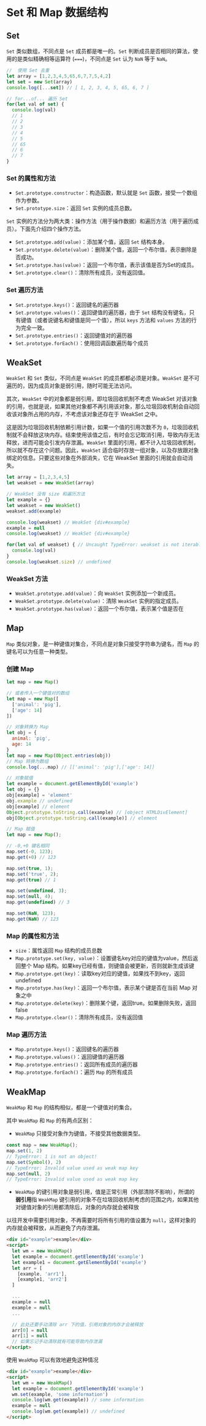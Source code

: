 <!--
 * @Description: 
 * @Version: 2.0
 * @Autor: zhaojunyun-jk
 * @Date: 2020-07-21 11:06:52
 * @LastEditors: zhaojunyun-jk
 * @LastEditTime: 2020-07-22 15:19:46
--> 
# Set 和 Map 数据结构

## Set
`Set` 类似数组，不同点是 `Set` 成员都是唯一的。`Set` 判断成员是否相同的算法，使用的是类似精确相等运算符 (`===`)，不同点是 `Set` 认为 `NaN` 等于 `NaN`。

```js
//  使用 Set 去重
let array = [1,2,3,4,5,65,6,7,7,5,4,2]
let set = new Set(array)
console.log([...set]) // [ 1, 2, 3, 4, 5, 65, 6, 7 ]

// for...of... 遍历 Set
for(let val of set) {
  console.log(val)
  // 1 
  // 2 
  // 3 
  // 4 
  // 5 
  // 65
  // 6
  // 7
}
```

### Set 的属性和方法

- `Set.prototype.constructor`：构造函数，默认就是 `Set` 函数，接受一个数组作为参数。
- `Set.prototype.size`：返回 `Set` 实例的成员总数。

`Set` 实例的方法分为两大类：操作方法（用于操作数据）和遍历方法（用于遍历成员）。下面先介绍四个操作方法。
- `Set.prototype.add(value)`：添加某个值，返回 `Set` 结构本身。
- `Set.prototype.delete(value)`：删除某个值，返回一个布尔值，表示删除是否成功。
- `Set.prototype.has(value)`：返回一个布尔值，表示该值是否为Set的成员。
- `Set.prototype.clear()`：清除所有成员，没有返回值。

### Set 遍历方法
- `Set.prototype.keys()`：返回键名的遍历器
- `Set.prototype.values()`：返回键值的遍历器，由于 `Set` 结构没有键名，只有键值（或者说键名和键值是同一个值），所以 `keys` 方法和 `values` 方法的行为完全一致。
- `Set.prototype.entries()`：返回键值对的遍历器
- `Set.prototype.forEach()`：使用回调函数遍历每个成员

## WeakSet
`WeakSet` 和 `Set` 类似，不同点是 `WeakSet` 的成员都都必须是对象。`WeakSet` 是不可遍历的，因为成员对象是弱引用，随时可能无法访问。

其次，`WeakSet` 中的对象都是弱引用，即垃圾回收机制不考虑 WeakSet 对该对象的引用，也就是说，如果其他对象都不再引用该对象，那么垃圾回收机制会自动回收该对象所占用的内存，不考虑该对象还存在于 WeakSet 之中。

这是因为垃圾回收机制依赖引用计数，如果一个值的引用次数不为 `0`，垃圾回收机制就不会释放这块内存。结束使用该值之后，有时会忘记取消引用，导致内存无法释放，进而可能会引发内存泄漏。`WeakSet` 里面的引用，都不计入垃圾回收机制，所以就不存在这个问题。因此，`WeakSet` 适合临时存放一组对象，以及存放跟对象绑定的信息。只要这些对象在外部消失，它在 WeakSet 里面的引用就会自动消失。

```js
let array = [1,2,3,4,5]
let weakset = new WeakSet(array)

// WeakSet 没有 size 和遍历方法
let example = {}
let weakset = new WeakSet()
weakset.add(example)

console.log(weakset) // WeakSet {div#example}
example = null
console.log(weakset) // WeakSet {div#example}

for(let val of weakset) { // Uncaught TypeError: weakset is not iterable
  console.log(val)
}
console.log(weakset.size) // undefined
```

### WeakSet 方法
- `WeakSet.prototype.add(value)`：向 `WeakSet` 实例添加一个新成员。
- `WeakSet.prototype.delete(value)`：清除 `WeakSet` 实例的指定成员。
- `WeakSet.prototype.has(value)`：返回一个布尔值，表示某个值是否在

## Map

`Map` 类似对象，是一种键值对集合，不同点是对象只接受字符串为键名，而 `Map` 的键名可以为任意一种类型。 

### 创建 Map
```js
let map = new Map()

// 或者传入一个键值对的数组
let map = new Map([
  ['animal': 'pig'],
  ['age': 14]
])

// 对象转换为 Map
let obj = {
  animal: 'pig',
  age: 14
}
let map = new Map(Object.entries(obj))
// Map 转换为数组
console.log(...map) // [['animal': 'pig'],['age': 14]]
```

```js
// 对象赋值
let example = document.getElementById('example')
let obj = {}
obj[example] = 'element'
obj.example // undefined
obj[example] // element
Object.prototype.toString.call(example) // [object HTMLDivElement]
obj[Object.prototype.toString.call(example)] // element

// Map 赋值
let map = new Map();

// -0,+0 键名相同
map.set(-0, 123);
map.get(+0) // 123

map.set(true, 1);
map.set('true', 2);
map.get(true) // 1

map.set(undefined, 3);
map.set(null, 4);
map.get(undefined) // 3

map.set(NaN, 123);
map.get(NaN) // 123
```

### Map 的属性和方法
- `size`：属性返回 `Map` 结构的成员总数
- `Map.prototype.set(key, value)`：设置键名key对应的键值为value，然后返回整个 Map 结构。如果key已经有值，则键值会被更新，否则就新生成该键
- `Map.prototype.get(key)`：读取key对应的键值，如果找不到key，返回undefined
- `Map.prototype.has(key)`：返回一个布尔值，表示某个键是否在当前 Map 对象之中
- `Map.prototype.delete(key)`：删除某个键，返回true。如果删除失败，返回false
- `Map.prototype.clear()`：清除所有成员，没有返回值

### Map 遍历方法
- `Map.prototype.keys()`：返回键名的遍历器
- `Map.prototype.values()`：返回键值的遍历器
- `Map.prototype.entries()`：返回所有成员的遍历器
- `Map.prototype.forEach()`：遍历 `Map` 的所有成员

## WeakMap
`WeakMap` 和 `Map` 的结构相似，都是一个键值对的集合。

其中 `WeakMap` 和 `Map` 的有两点区别：

- `WeakMap` 只接受对象作为键值，不接受其他数据类型。

```js
const map = new WeakMap();
map.set(1, 2)
// TypeError: 1 is not an object!
map.set(Symbol(), 2)
// TypeError: Invalid value used as weak map key
map.set(null, 2)
// TypeError: Invalid value used as weak map key
```

- `WeakMap` 的键引用对象是弱引用，值是正常引用（外部清除不影响），所谓的**弱引用**指 `WeakMap` 键引用的对象不在垃圾回收机制考虑的范围之内，如果其他对键值对象的引用都清除后，对象的内存就会被释放

以往开发中需要引用对象，不再需要时将所有引用的值设置为 `null`，这样对象的内存就会被释放，从而避免了内存泄漏。

```html
<div id="example">example</div>
<script>
  let wm = new WeakMap()
  let example = document.getElementById('example')
  let example1 = document.getElementById('example')
  let arr = [
    [example, 'arr1'],
    [example1, 'arr2']
  ]

  ...
  example = null
  example = null
  ...

  // 此处还要手动清除 arr 下的值，引用对象的内存才会被释放
  arr[0] = null
  arr[1] = null
  // 如果忘记手动清除就有可能导致内存泄漏
</script>
```

使用 `WeakMap` 可以有效地避免这种情况

```html
<div id="example">example</div>
<script>
  let wm = new WeakMap()
  let example = document.getElementById('example')
  wm.set(example, 'some information')
  console.log(wm.get(example)) // some information
  example = null
  console.log(wm.get(example)) // undefined
</script>
```